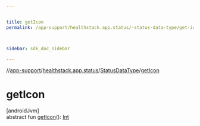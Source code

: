 ```yaml
---


title: getIcon
permalink: /app-support/healthstack.app.status/-status-data-type/get-icon.html



sidebar: sdk_doc_sidebar

---
```



//[app-support](/app-support.html)/[healthstack.app.status](../index.html)/[StatusDataType](index.html)/[getIcon](get-icon.html)



# getIcon



[androidJvm]\
abstract fun [getIcon](get-icon.html)(): [Int](https://kotlinlang.org/api/latest/jvm/stdlib/kotlin/-int/index.html)






